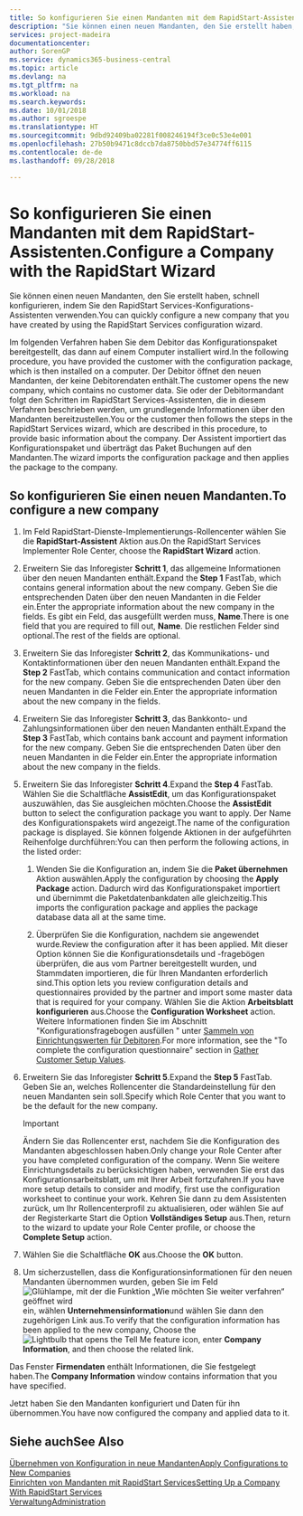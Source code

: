 ```yaml
---
title: So konfigurieren Sie einen Mandanten mit dem RapidStart-Assistenten | Microsoft Docs
description: "Sie können einen neuen Mandanten, den Sie erstellt haben, schnell konfigurieren, indem Sie den RapidStart Services-Konfigurations-Assistenten verwenden."
services: project-madeira
documentationcenter: 
author: SorenGP
ms.service: dynamics365-business-central
ms.topic: article
ms.devlang: na
ms.tgt_pltfrm: na
ms.workload: na
ms.search.keywords: 
ms.date: 10/01/2018
ms.author: sgroespe
ms.translationtype: HT
ms.sourcegitcommit: 9dbd92409ba02281f008246194f3ce0c53e4e001
ms.openlocfilehash: 27b50b9471c8dccb7da8750bbd57e34774ff6115
ms.contentlocale: de-de
ms.lasthandoff: 09/28/2018

---
```

# <a name="configure-a-company-with-the-rapidstart-wizard"></a><span data-ttu-id="23d89-103">So konfigurieren Sie einen Mandanten mit dem RapidStart-Assistenten.</span><span class="sxs-lookup"><span data-stu-id="23d89-103">Configure a Company with the RapidStart Wizard</span></span>
<span data-ttu-id="23d89-104">Sie können einen neuen Mandanten, den Sie erstellt haben, schnell konfigurieren, indem Sie den RapidStart Services-Konfigurations-Assistenten verwenden.</span><span class="sxs-lookup"><span data-stu-id="23d89-104">You can quickly configure a new company that you have created by using the RapidStart Services configuration wizard.</span></span>

<span data-ttu-id="23d89-105">Im folgenden Verfahren haben Sie dem Debitor das Konfigurationspaket bereitgestellt, das dann auf einem Computer installiert wird.</span><span class="sxs-lookup"><span data-stu-id="23d89-105">In the following procedure, you have provided the customer with the configuration package, which is then installed on a computer.</span></span> <span data-ttu-id="23d89-106">Der Debitor öffnet den neuen Mandanten, der keine Debitorendaten enthält.</span><span class="sxs-lookup"><span data-stu-id="23d89-106">The customer opens the new company, which contains no customer data.</span></span> <span data-ttu-id="23d89-107">Sie oder der Debitormandant folgt den Schritten im RapidStart Services-Assistenten, die in diesem Verfahren beschrieben werden, um grundlegende Informationen über den Mandanten bereitzustellen.</span><span class="sxs-lookup"><span data-stu-id="23d89-107">You or the customer then follows the steps in the RapidStart Services wizard, which are described in this procedure, to provide basic information about the company.</span></span> <span data-ttu-id="23d89-108">Der Assistent importiert das Konfigurationspaket und überträgt das Paket Buchungen auf den Mandanten.</span><span class="sxs-lookup"><span data-stu-id="23d89-108">The wizard imports the configuration package and then applies the package to the company.</span></span>  

## <a name="to-configure-a-new-company"></a><span data-ttu-id="23d89-109">So konfigurieren Sie einen neuen Mandanten.</span><span class="sxs-lookup"><span data-stu-id="23d89-109">To configure a new company</span></span>  
1. <span data-ttu-id="23d89-110">Im Feld RapidStart-Dienste-Implementierungs-Rollencenter wählen Sie die **RapidStart-Assistent** Aktion aus.</span><span class="sxs-lookup"><span data-stu-id="23d89-110">On the RapidStart Services Implementer Role Center, choose the **RapidStart Wizard** action.</span></span>  
2. <span data-ttu-id="23d89-111">Erweitern Sie das Inforegister **Schritt 1**, das allgemeine Informationen über den neuen Mandanten enthält.</span><span class="sxs-lookup"><span data-stu-id="23d89-111">Expand the **Step 1** FastTab, which contains general information about the new company.</span></span> <span data-ttu-id="23d89-112">Geben Sie die entsprechenden Daten über den neuen Mandanten in die Felder ein.</span><span class="sxs-lookup"><span data-stu-id="23d89-112">Enter the appropriate information about the new company in the fields.</span></span> <span data-ttu-id="23d89-113">Es gibt ein Feld, das ausgefüllt werden muss, **Name**.</span><span class="sxs-lookup"><span data-stu-id="23d89-113">There is one field that you are required to fill out, **Name**.</span></span> <span data-ttu-id="23d89-114">Die restlichen Felder sind optional.</span><span class="sxs-lookup"><span data-stu-id="23d89-114">The rest of the fields are optional.</span></span>  
3. <span data-ttu-id="23d89-115">Erweitern Sie das Inforegister **Schritt 2**, das Kommunikations- und Kontaktinformationen über den neuen Mandanten enthält.</span><span class="sxs-lookup"><span data-stu-id="23d89-115">Expand the **Step 2** FastTab, which contains communication and contact information for the new company.</span></span> <span data-ttu-id="23d89-116">Geben Sie die entsprechenden Daten über den neuen Mandanten in die Felder ein.</span><span class="sxs-lookup"><span data-stu-id="23d89-116">Enter the appropriate information about the new company in the fields.</span></span>
4. <span data-ttu-id="23d89-117">Erweitern Sie das Inforegister **Schritt 3**, das Bankkonto- und Zahlungsinformationen über den neuen Mandanten enthält.</span><span class="sxs-lookup"><span data-stu-id="23d89-117">Expand the **Step 3** FastTab, which contains bank account and payment information for the new company.</span></span> <span data-ttu-id="23d89-118">Geben Sie die entsprechenden Daten über den neuen Mandanten in die Felder ein.</span><span class="sxs-lookup"><span data-stu-id="23d89-118">Enter the appropriate information about the new company in the fields.</span></span>  
5. <span data-ttu-id="23d89-119">Erweitern Sie das Inforegister **Schritt 4**.</span><span class="sxs-lookup"><span data-stu-id="23d89-119">Expand the **Step 4** FastTab.</span></span> <span data-ttu-id="23d89-120">Wählen Sie die Schaltfläche **AssistEdit**, um das Konfigurationspaket auszuwählen, das Sie ausgleichen möchten.</span><span class="sxs-lookup"><span data-stu-id="23d89-120">Choose the **AssistEdit** button to select the configuration package you want to apply.</span></span> <span data-ttu-id="23d89-121">Der Name des Konfigurationspakets wird angezeigt.</span><span class="sxs-lookup"><span data-stu-id="23d89-121">The name of the configuration package is displayed.</span></span> <span data-ttu-id="23d89-122">Sie können folgende Aktionen in der aufgeführten Reihenfolge durchführen:</span><span class="sxs-lookup"><span data-stu-id="23d89-122">You can then perform the following actions, in the listed order:</span></span>  

    1. <span data-ttu-id="23d89-123">Wenden Sie die Konfiguration an, indem Sie die **Paket übernehmen** Aktion auswählen.</span><span class="sxs-lookup"><span data-stu-id="23d89-123">Apply the configuration by choosing the **Apply Package** action.</span></span> <span data-ttu-id="23d89-124">Dadurch wird das Konfigurationspaket importiert und übernimmt die Paketdatenbankdaten alle gleichzeitig.</span><span class="sxs-lookup"><span data-stu-id="23d89-124">This imports the configuration package and applies the package database data all at the same time.</span></span>  

    2. <span data-ttu-id="23d89-125">Überprüfen Sie die Konfiguration, nachdem sie angewendet wurde.</span><span class="sxs-lookup"><span data-stu-id="23d89-125">Review the configuration after it has been applied.</span></span> <span data-ttu-id="23d89-126">Mit dieser Option können Sie die Konfigurationsdetails und -fragebögen überprüfen, die aus vom Partner bereitgestellt wurden, und Stammdaten importieren, die für Ihren Mandanten erforderlich sind.</span><span class="sxs-lookup"><span data-stu-id="23d89-126">This option lets you review configuration details and questionnaires provided by the partner and import some master data that is required for your company.</span></span> <span data-ttu-id="23d89-127">Wählen Sie die Aktion **Arbeitsblatt konfigurieren** aus.</span><span class="sxs-lookup"><span data-stu-id="23d89-127">Choose the **Configuration Worksheet** action.</span></span> <span data-ttu-id="23d89-128">Weitere Informationen finden Sie im Abschnitt "Konfigurationsfragebogen ausfüllen " unter [Sammeln von Einrichtungswerten für Debitoren](admin-gather-customer-setup-values.md).</span><span class="sxs-lookup"><span data-stu-id="23d89-128">For more information, see the "To complete the configuration questionnaire" section in [Gather Customer Setup Values](admin-gather-customer-setup-values.md).</span></span>  

6. <span data-ttu-id="23d89-129">Erweitern Sie das Inforegister **Schritt 5**.</span><span class="sxs-lookup"><span data-stu-id="23d89-129">Expand the **Step 5** FastTab.</span></span> <span data-ttu-id="23d89-130">Geben Sie an, welches Rollencenter die Standardeinstellung für den neuen Mandanten sein soll.</span><span class="sxs-lookup"><span data-stu-id="23d89-130">Specify which Role Center that you want to be the default for the new company.</span></span>  

    > [!IMPORTANT]  
    >  <span data-ttu-id="23d89-131">Ändern Sie das Rollencenter erst, nachdem Sie die Konfiguration des Mandanten abgeschlossen haben.</span><span class="sxs-lookup"><span data-stu-id="23d89-131">Only change your Role Center after you have completed configuration of the company.</span></span> <span data-ttu-id="23d89-132">Wenn Sie weitere Einrichtungsdetails zu berücksichtigen haben, verwenden Sie erst das Konfigurationsarbeitsblatt, um mit Ihrer Arbeit fortzufahren.</span><span class="sxs-lookup"><span data-stu-id="23d89-132">If you have more setup details to consider and modify, first use the configuration worksheet to continue your work.</span></span> <span data-ttu-id="23d89-133">Kehren Sie dann zu dem Assistenten zurück, um Ihr Rollencenterprofil zu aktualisieren, oder wählen Sie auf der Registerkarte Start die Option **Vollständiges Setup** aus.</span><span class="sxs-lookup"><span data-stu-id="23d89-133">Then, return to the wizard to update your Role Center profile, or choose the **Complete Setup** action.</span></span>

7. <span data-ttu-id="23d89-134">Wählen Sie die Schaltfläche **OK** aus.</span><span class="sxs-lookup"><span data-stu-id="23d89-134">Choose the **OK** button.</span></span>  
8. <span data-ttu-id="23d89-135">Um sicherzustellen, dass die Konfigurationsinformationen für den neuen Mandanten übernommen wurden, geben Sie im Feld ![Glühlampe, mit der die Funktion „Wie möchten Sie weiter verfahren“ geöffnet wird](media/ui-search/search_small.png "Wie möchten Sie weiter verfahren") ein, wählen **Unternehmensinformation**und wählen Sie dann den zugehörigen Link aus.</span><span class="sxs-lookup"><span data-stu-id="23d89-135">To verify that the configuration information has been applied to the new company, Choose the ![Lightbulb that opens the Tell Me feature](media/ui-search/search_small.png "Tell me what you want to do") icon, enter **Company Information**, and then choose the related link.</span></span>

<span data-ttu-id="23d89-136">Das Fenster **Firmendaten** enthält Informationen, die Sie festgelegt haben.</span><span class="sxs-lookup"><span data-stu-id="23d89-136">The **Company Information** window contains information that you have specified.</span></span>   

<span data-ttu-id="23d89-137">Jetzt haben Sie den Mandanten konfiguriert und Daten für ihn übernommen.</span><span class="sxs-lookup"><span data-stu-id="23d89-137">You have now configured the company and applied data to it.</span></span>  

## <a name="see-also"></a><span data-ttu-id="23d89-138">Siehe auch</span><span class="sxs-lookup"><span data-stu-id="23d89-138">See Also</span></span>  
[<span data-ttu-id="23d89-139">Übernehmen von Konfiguration in neue Mandanten</span><span class="sxs-lookup"><span data-stu-id="23d89-139">Apply Configurations to New Companies</span></span>](admin-apply-configuration-to-new-companies.md)  
[<span data-ttu-id="23d89-140">Einrichten von Mandanten mit RapidStart Services</span><span class="sxs-lookup"><span data-stu-id="23d89-140">Setting Up a Company With RapidStart Services</span></span>](admin-set-up-a-company-with-rapidstart.md)  
[<span data-ttu-id="23d89-141">Verwaltung</span><span class="sxs-lookup"><span data-stu-id="23d89-141">Administration</span></span>](admin-setup-and-administration.md)

